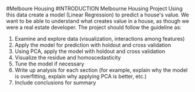 #Melboure Housing
#INTRODUCTION
Melbourne Housing Project Using this data create a model (Linear Regression) to predict a house's value. We want to be able to understand what creates value in a house, as though we were a real estate developer. The project should follow the guideline as:
  1. Examine and explore data (visualization, interactions among features)
  2. Apply the model for prediction with holdout and cross validation
  3. Using PCA, apply the model with holdout and cross validation
  4. Visualize the residue and homoscedasticity
  5. Tune the model if necessary
  6.  Write up analysis for each section (for example, explain why the model is overfitting, explain why applying PCA is better, etc.)
  7. Include conclusions for summary
